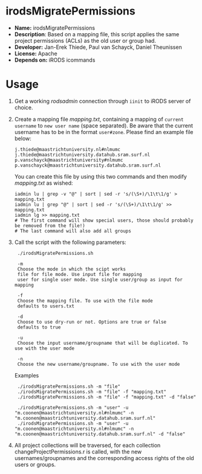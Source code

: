 # irodsMigratePermissions

* **Name:** irodsMigratePermissions
* **Description**: Based on a mapping file, this script applies the same project permissions (ACLs) 
    as the old user or group had.
* **Developer:** Jan-Erek Thiede, Paul van Schayck, Daniel Theunissen
* **License:** Apache
* **Depends on:** iRODS icommands

# Usage
1. Get a working _rodsadmin_ connection through `iinit` to iRODS server of choice.

2. Create a mapping file _mapping.txt_, containing a mapping of `current username` to `new user name` (space separated). Be aware 
   that the current username has to be in the format `user#zone`. Please find an example file below:
   ```
   j.thiede@maastrichtuniversity.nl#nlmumc	j.thiede@maastrichtuniversity.datahub.sram.surf.nl
   p.vanschayck@maastrichtuniversity#nlmumc p.vanschayck@maastrichtuniversity.datahub.sram.surf.nl
   ```

   You can create this file by using this two commands and then modify _mapping.txt_ as wished:
   ```
   iadmin lu | grep -v "@" | sort | sed -r 's/(\S+)/\1\t\1/g' > mapping.txt
   iadmin lu | grep "@" | sort | sed -r 's/(\S+)/\1\t\1/g' >> mapping.txt
   iadmin lg >> mapping.txt
   # The first command will show special users, those should probably be removed from the file!)
   # The last command will also add all groups
   ```

3. Call the script with the following parameters:
   ```
    ./irodsMigratePermissions.sh
    
    -m 
    Choose the mode in which the scipt works 
    file for file mode. Use input file for mapping
    user for single user mode. Use single user/group as input for mapping
    
    -f 
    Choose the mapping file. To use with the file mode
    defaults to users.txt
    
    -d 
    Choose to use dry-run or not. Options are true or false
    defaults to true
    
    -u 
    Choose the input username/groupname that will be duplicated. To use with the user mode
    
    -n 
    Choose the new username/groupname. To use with the user mode

   ```
   
   Examples
   ```
    ./irodsMigratePermissions.sh -m "file" 
    ./irodsMigratePermissions.sh -m "file" -f "mapping.txt" 
    ./irodsMigratePermissions.sh -m "file" -f "mapping.txt" -d "false"
    
    ./irodsMigratePermissions.sh -m "user" -u "m.coonen@maastrichtuniversity.nl#nlmumc" -n "m.coonen@maastrichtuniversity.datahub.sram.surf.nl"
    ./irodsMigratePermissions.sh -m "user" -u "m.coonen@maastrichtuniversity.nl#nlmumc" -n "m.coonen@maastrichtuniversity.datahub.sram.surf.nl" -d "false" 
   ```
5. All project collections will be traversed, for each collection changeProjectPermissions.r is called,
   with the new usernames/groupnames and the corresponding access rights of the old users or groups.


